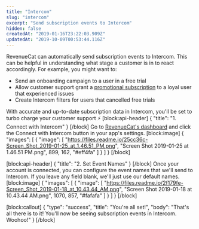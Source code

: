 ```yaml
---
title: "Intercom"
slug: "intercom"
excerpt: "Send subscription events to Intercom"
hidden: false
createdAt: "2019-01-16T23:22:03.909Z"
updatedAt: "2019-10-09T00:53:44.116Z"
---
```

RevenueCat can automatically send subscription events to Intercom. This can be helpful in understanding what stage a customer is in to react accordingly. For example, you might want to:
- Send an onboarding campaign to a user in a free trial
- Allow customer support grant a [promotional subscription](doc:customers#section-granting-promotional-subscriptions) to a loyal user that experienced issues
- Create Intercom filters for users that cancelled free trials

With accurate and up-to-date subscription data in Intercom, you'll be set to turbo charge your customer support ⚡️
[block:api-header]
{
  "title": "1. Connect with Intercom"
}
[/block]
Go to [RevenueCat's dashboard](https://app.revenuecat.com) and click the Connect with Intercom button in your app's settings.
[block:image]
{
  "images": [
    {
      "image": [
        "https://files.readme.io/25cc36c-Screen_Shot_2019-01-25_at_1.46.51_PM.png",
        "Screen Shot 2019-01-25 at 1.46.51 PM.png",
        899,
        162,
        "#eff4fa"
      ]
    }
  ]
}
[/block]

[block:api-header]
{
  "title": "2. Set Event Names"
}
[/block]
Once your account is connected, you can configure the event names that we'll send to Intercom. If you leave any field blank, we'll just use our default names.
[block:image]
{
  "images": [
    {
      "image": [
        "https://files.readme.io/2f179fe-Screen_Shot_2019-01-18_at_10.43.44_AM.png",
        "Screen Shot 2019-01-18 at 10.43.44 AM.png",
        1070,
        857,
        "#fafafa"
      ]
    }
  ]
}
[/block]

[block:callout]
{
  "type": "success",
  "title": "You're all set!",
  "body": "That's all there is to it! You'll now be seeing subscription events in Intercom. Woohoo!"
}
[/block]